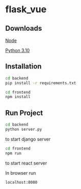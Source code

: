 # flask_vue

## Downloads

[Node](https://nodejs.org/en/download/)

[Python 3.10](https://www.python.org/downloads/)

## Installation

```bash
cd backend
pip install -r requirements.txt
```

```bash
cd frontend
npm install
```

## Run Project

```bash
cd backend
python server.py
```
to start django server

```bash
cd frontend
npm run
```
to start react server

In browser run
```bash
localhost:8080
```
